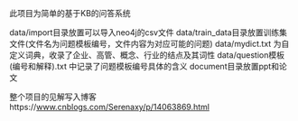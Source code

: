 此项目为简单的基于KB的问答系统

data/import目录放置可以导入neo4j的csv文件
data/train_data目录放置训练集文件(文件名为问题模板编号，文件内容为对应可能的问题)
data/mydict.txt 为自定义词典，收录了企业、高管、概念、行业的结点及其词性
data/question模板(编号和解释).txt 中记录了问题模板编号具体的含义
document目录放置ppt和论文

整个项目的见解写入博客https://www.cnblogs.com/Serenaxy/p/14063869.html
